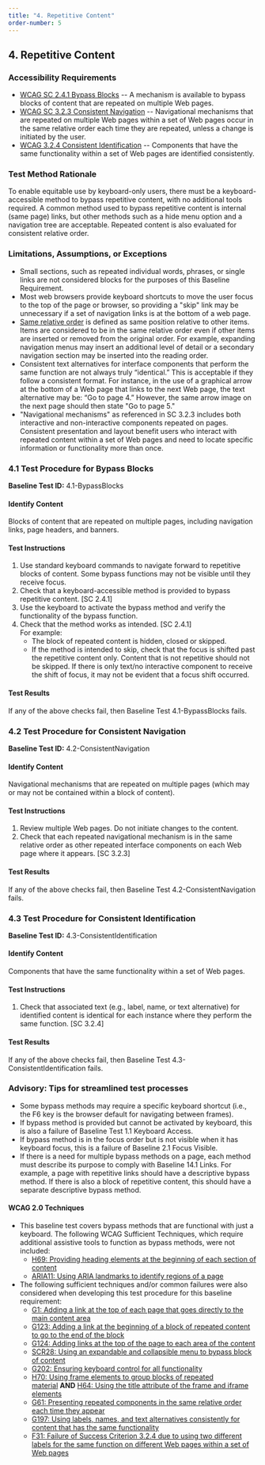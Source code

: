 ```yaml
---
title: "4. Repetitive Content"
order-number: 5
---
```

## 4. Repetitive Content

### Accessibility Requirements

-   [WCAG SC 2.4.1 Bypass Blocks](https://www.w3.org/TR/UNDERSTANDING-WCAG20/navigation-mechanisms-skip.html) -- A mechanism is available to bypass blocks of content that are repeated on multiple Web pages.
-   [WCAG SC 3.2.3 Consistent Navigation](https://www.w3.org/TR/UNDERSTANDING-WCAG20/consistent-behavior-consistent-locations.html) -- Navigational mechanisms that are repeated on multiple Web pages within a set of Web pages occur in the same relative order each time they are repeated, unless a change is initiated by the user.
-   [WCAG 3.2.4 Consistent Identification](https://www.w3.org/TR/UNDERSTANDING-WCAG20/consistent-behavior-consistent-functionality.html) -- Components that have the same functionality within a set of Web pages are identified consistently.

### Test Method Rationale

To enable equitable use by keyboard-only users, there must be a keyboard-accessible method to bypass repetitive content, with no additional tools required. A common method used to bypass repetitive content is internal (same page) links, but other methods such as a hide menu option and a navigation tree are acceptable. Repeated content is also evaluated for consistent relative order.

### Limitations, Assumptions, or Exceptions
* Small sections, such as repeated individual words, phrases, or single links are not considered blocks for the purposes of this Baseline Requirement.
* Most web browsers provide keyboard shortcuts to move the user focus to the top of the page or browser, so providing a "skip" link may be unnecessary if a set of navigation links is at the bottom of a web page.
* [Same relative order](https://www.w3.org/TR/UNDERSTANDING-WCAG20/consistent-behavior-consistent-locations.html#samerelorderdef) is defined as same position relative to other items. Items are considered to be in the same relative order even if other items are inserted or removed from the original order. For example, expanding navigation menus may insert an additional level of detail or a secondary navigation section may be inserted into the reading order.
* Consistent text alternatives for interface components that perform the same function are not always truly “identical.” This is acceptable if they follow a consistent format. For instance, in the use of a graphical arrow at the bottom of a Web page that links to the next Web page, the text alternative may be: “Go to page 4.” However, the same arrow image on the next page should then state "Go to page 5."
* "Navigational mechanisms" as referenced in SC 3.2.3 includes both interactive and non-interactive components repeated on pages. Consistent presentation and layout benefit users who interact with repeated content within a set of Web pages and need to locate specific information or functionality more than once. 


### 4.1 Test Procedure for Bypass Blocks

**Baseline Test ID:** 4.1-BypassBlocks
#### Identify Content
<p id="1IC">Blocks of content that are repeated on multiple pages, including navigation links, page headers, and banners.</p>

#### Test Instructions
<ol id="1TI">
    <li id="1TI-1">Use standard keyboard commands to navigate forward to repetitive blocks of content. Some bypass functions may not be visible until they receive focus.</li>
    <li id="1TI-2">Check that a keyboard-accessible method is provided to bypass repetitive content. [SC 2.4.1]</li>
    <li id="1TI-3">Use the keyboard to activate the bypass method and verify the functionality of the bypass function.</li>
    <li id="1TI-4">Check that the method works as intended. [SC 2.4.1]<br>
        For example:
        <ul>
            <li>The block of repeated content is hidden, closed or skipped.</li>
            <li>If the method is intended to skip, check that the focus is shifted past the repetitive content only. Content that is not repetitive should not be skipped. If there is only text/no interactive component to receive the shift of focus, it may not be evident that a focus shift occurred.</li>
        </ul></li>
</ol>

#### Test Results
<p id="1TR">If any of the above checks fail, then Baseline Test 4.1-BypassBlocks fails.</p>

### 4.2 Test Procedure for Consistent Navigation

**Baseline Test ID:** 4.2-ConsistentNavigation
#### Identify Content
<p id="2IC">Navigational mechanisms that are repeated on multiple pages (which may or may not be contained within a block of content).</p>

#### Test Instructions
<ol id="2TI">
    <li id="2TI-1">Review multiple Web pages. Do not initiate changes to the content.</li>
    <li id="2TI-2">Check that each repeated navigational mechanism is in the same relative order as other repeated interface components on each Web page where it appears. [SC 3.2.3]</li>
</ol>

#### Test Results
<p id="2TR">If any of the above checks fail, then Baseline Test 4.2-ConsistentNavigation fails.</p>

### 4.3 Test Procedure for Consistent Identification

**Baseline Test ID:** 4.3-ConsistentIdentification
#### Identify Content
<p id="3IC">Components that have the same functionality within a set of Web pages.</p>

#### Test Instructions
<ol id="3TI">
    <li id="3TI-1">Check that associated text (e.g., label, name, or text alternative) for identified content is identical for each instance where they perform the same function. [SC 3.2.4] </li>
</ol>

#### Test Results
<p id="3TR">If any of the above checks fail, then Baseline Test 4.3-ConsistentIdentification fails.</p>

### Advisory: Tips for streamlined test processes

-   Some bypass methods may require a specific keyboard shortcut (i.e., the F6 key is the browser default for navigating between frames).
-   If bypass method is provided but cannot be activated by keyboard, this is also a failure of Baseline Test 1.1 Keyboard Access.
-   If bypass method is in the focus order but is not visible when it has keyboard focus, this is a failure of Baseline 2.1 Focus Visible.
-   If there is a need for multiple bypass methods on a page, each method must describe its purpose to comply with Baseline 14.1 Links. For example, a page with repetitive links should have a descriptive bypass method. If there is also a block of repetitive content, this should have a separate descriptive bypass method.

#### WCAG 2.0 Techniques
-   This baseline test covers bypass methods that are functional with just a keyboard. The following WCAG Sufficient Techniques, which require additional assistive tools to function as bypass methods, were not included:
    -   [H69: Providing heading elements at the beginning of each section of content](https://www.w3.org/TR/WCAG20-TECHS/H69.html)
    -   [ARIA11: Using ARIA landmarks to identify regions of a page](https://www.w3.org/WAI/WCAG21/Techniques/aria/ARIA11.html)
-   The following sufficient techniques and/or common failures were also considered when developing this test procedure for this baseline requirement:
    -   [G1: Adding a link at the top of each page that goes directly to the main content area](http://www.w3.org/TR/WCAG20-TECHS/G1.html)
    -   [G123: Adding a link at the beginning of a block of repeated content to go to the end of the block](http://www.w3.org/TR/WCAG20-TECHS/G123.html)
    -   [G124: Adding links at the top of the page to each area of the content](http://www.w3.org/TR/WCAG20-TECHS/G124.html)
    -   [SCR28: Using an expandable and collapsible menu to bypass block of content](http://www.w3.org/TR/WCAG20-TECHS/SCR28.html)
    -   [G202: Ensuring keyboard control for all functionality](http://www.w3.org/TR/WCAG20-TECHS/G202.html)
    -   [H70: Using frame elements to group blocks of repeated material](https://www.w3.org/TR/WCAG20-TECHS/H70.html) **AND** [H64: Using the title attribute of the frame and iframe elements](https://www.w3.org/TR/WCAG20-TECHS/H64.html)
    -   [G61: Presenting repeated components in the same relative order each time they appear](https://www.w3.org/TR/WCAG20-TECHS/G61.html)
    -   [G197: Using labels, names, and text alternatives consistently for content that has the same functionality](https://www.w3.org/TR/WCAG20-TECHS/G197.html)
    -   [F31: Failure of Success Criterion 3.2.4 due to using two different labels for the same function on different Web pages within a set of Web pages](https://www.w3.org/TR/WCAG20-TECHS/F31.html)
